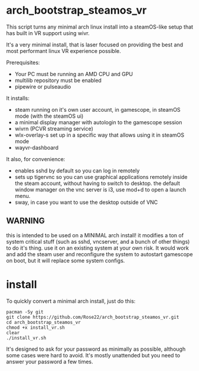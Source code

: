 # arch_bootstrap_steamos_vr
This script turns any minimal arch linux install into a steamOS-like setup that has built in VR support using wivr.

It's a very minimal install, that is laser focused on providing the best and most performant linux VR experience possible.

Prerequisites:
- Your PC must be running an AMD CPU and GPU
- multilib repository must be enabled
- pipewire or pulseaudio

It installs:
- steam running on it's own user account, in gamescope, in steamOS mode (with the steamOS ui)
- a minimal display manager with autologin to the gamescope session
- wivrn (PCVR streaming service)
- wlx-overlay-s set up in a specific way that allows using it in steamOS mode
- wayvr-dashboard

It also, for convenience:
- enables sshd by default so you can log in remotely
- sets up tigervnc so you can use graphical applications remotely inside the steam account, without having to switch to desktop. the default window manager on the vnc server is i3, use mod+d to open a launch menu.
- sway, in case you want to use the desktop outside of VNC

## WARNING
this is intended to be used on a MINIMAL arch install! it modifies a ton of system critical stuff (such as sshd, vncserver, and a bunch of other things) to do it's thing. use it on an existing system at your own risk. It would work and add the steam user and reconfigure the system to autostart gamescope on boot, but it will replace some system configs.

# install
To quickly convert a minimal arch install, just do this:
```
pacman -Sy git
git clone https://github.com/Rose22/arch_bootstrap_steamos_vr.git
cd arch_bootstrap_steamos_vr
chmod +x install_vr.sh
clear
./install_vr.sh
```

It's designed to ask for your password as minimally as possible, although some cases were hard to avoid. It's mostly unattended but you need to answer your password a few times.
